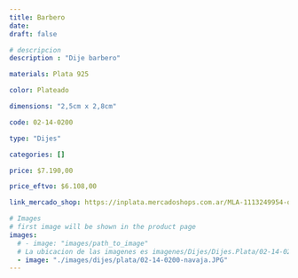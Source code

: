 ```yaml
---
title: Barbero
date: 
draft: false

# descripcion
description : "Dije barbero"

materials: Plata 925

color: Plateado

dimensions: "2,5cm x 2,8cm"

code: 02-14-0200

type: "Dijes"

categories: []

price: $7.190,00

price_eftvo: $6.108,00

link_mercado_shop: https://inplata.mercadoshops.com.ar/MLA-1113249954-dije-plata-barbero-_JM

# Images
# first image will be shown in the product page
images:
  # - image: "images/path_to_image"
  # La ubicacion de las imagenes es imagenes/Dijes/Dijes.Plata/02-14-0200-barbero
  - image: "./images/dijes/plata/02-14-0200-navaja.JPG"
---
```

